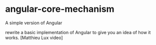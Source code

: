 # angular-core-mechanism
A simple version of Angular   

rewrite a basic implementation of Angular to give you an idea of how it works.
[Matthieu Lux video]

